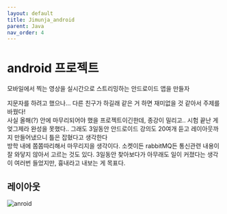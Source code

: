 ```yaml
---
layout: default
title: Jimunja_android
parent: Java
nav_order: 4
---
```


# android 프로젝트

모바일에서 찍는 영상을 실시간으로 스트리밍하는 안드로이드 앱을 만들자

지문자를 하려고 했으나... 다른 친구가 하길래 같은 거 하면 재미없을 것 같아서 주제를 바꿨다!<br>
사실 올해(?) 안에 마무리되어야 했을 프로젝트이긴한데, 종강이 밀리고.. 시험 끝난 게 엊그제라 완성을 못했다.. 그래도 3일동안 안드로이드 강의도 20여개 듣고 레이아웃까지 만들어냈으니 틀은 잡혔다고 생각한다<br>
방학 내에 쫌쫌따리해서 마무리지을 생각이다. 소켓이든 rabbitMQ든 통신관련 내용이 잘 와닿지 않아서 고르는 것도 있다. 3일동안 찾아보다가 아무래도 일이 커졌다는 생각이 여러번 들었지만, 흉내라고 내보는 게 목표다.

## 레이아웃

![anroid](https://user-images.githubusercontent.com/57765638/147542368-bac9f2c4-c636-48f7-8b94-6237b863ad35.png)
